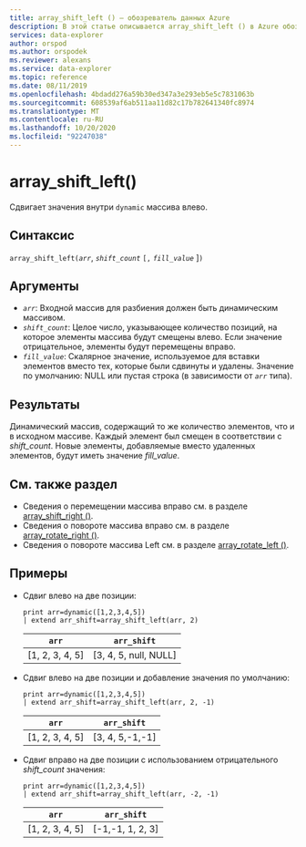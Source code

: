 ```yaml
---
title: array_shift_left () — обозреватель данных Azure
description: В этой статье описывается array_shift_left () в Azure обозреватель данных.
services: data-explorer
author: orspod
ms.author: orspodek
ms.reviewer: alexans
ms.service: data-explorer
ms.topic: reference
ms.date: 08/11/2019
ms.openlocfilehash: 4bdadd276a59b30ed347a3e293eb5e5c7831063b
ms.sourcegitcommit: 608539af6ab511aa11d82c17b782641340fc8974
ms.translationtype: MT
ms.contentlocale: ru-RU
ms.lasthandoff: 10/20/2020
ms.locfileid: "92247038"
---
```

# <a name="array_shift_left"></a>array_shift_left()

Сдвигает значения внутри `dynamic` массива влево.

## <a name="syntax"></a>Синтаксис

`array_shift_left(`*`arr`*, *`shift_count`* `[,` *`fill_value`* ]`)`

## <a name="arguments"></a>Аргументы

* *`arr`*: Входной массив для разбиения должен быть динамическим массивом.
* *`shift_count`*: Целое число, указывающее количество позиций, на которое элементы массива будут смещены влево. Если значение отрицательное, элементы будут перемещены вправо.
* *`fill_value`*: Скалярное значение, используемое для вставки элементов вместо тех, которые были сдвинуты и удалены. Значение по умолчанию: NULL или пустая строка (в зависимости от *`arr`* типа).

## <a name="returns"></a>Результаты

Динамический массив, содержащий то же количество элементов, что и в исходном массиве. Каждый элемент был смещен в соответствии с *shift_count*. Новые элементы, добавляемые вместо удаленных элементов, будут иметь значение *fill_value*.

## <a name="see-also"></a>См. также раздел

* Сведения о перемещении массива вправо см. в разделе [array_shift_right ()](array_shift_rightfunction.md).
* Сведения о повороте массива вправо см. в разделе [array_rotate_right ()](array_rotate_rightfunction.md).
* Сведения о повороте массива Left см. в разделе [array_rotate_left ()](array_rotate_leftfunction.md).

## <a name="examples"></a>Примеры

* Сдвиг влево на две позиции:

    <!-- csl: https://help.kusto.windows.net:443/Samples -->
    ```kusto
    print arr=dynamic([1,2,3,4,5]) 
    | extend arr_shift=array_shift_left(arr, 2)
    ```
    
    |`arr`|`arr_shift`|
    |---|---|
    |[1, 2, 3, 4, 5]|[3, 4, 5, null, NULL]|

* Сдвиг влево на две позиции и добавление значения по умолчанию:

    <!-- csl: https://help.kusto.windows.net:443/Samples -->
    ```kusto
    print arr=dynamic([1,2,3,4,5]) 
    | extend arr_shift=array_shift_left(arr, 2, -1)
    ```
    
    |`arr`|`arr_shift`|
    |---|---|
    |[1, 2, 3, 4, 5]|[3, 4, 5,-1,-1]|


* Сдвиг вправо на две позиции с использованием отрицательного *shift_count* значения:

    <!-- csl: https://help.kusto.windows.net:443/Samples -->
    ```kusto
    print arr=dynamic([1,2,3,4,5]) 
    | extend arr_shift=array_shift_left(arr, -2, -1)
    ```
    
    |`arr`|`arr_shift`|
    |---|---|
    |[1, 2, 3, 4, 5]|[-1,-1, 1, 2, 3]|
